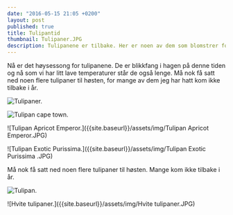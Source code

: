 ```yaml
---
date: "2016-05-15 21:05 +0200"
layout: post
published: true
title: Tulipantid
thumbnail: Tulipaner.JPG
description: Tulipanene er tilbake. Her er noen av dem som blomstrer for tiden.
---
```

Nå er det høysessong for tulipanene. De er blikkfang i hagen på denne tiden og nå som vi har litt lave temperaturer står de også lenge. Må nok få satt ned noen flere tulipaner til høsten, for mange av dem jeg har hatt kom ikke tilbake i år.  

![Tulipaner.]({{site.baseurl}}/assets/img/Tulipaner.JPG)

![Tulipan cape town.]({{site.baseurl}}/assets/img/Tulipan%20cape%20town.JPG)

<!--more-->

![Tulipan Apricot Emperor.]({{site.baseurl}}/assets/img/Tulipan Apricot Emperor.JPG)

![Tulipan Exotic Purissima.]({{site.baseurl}}/assets/img/Tulipan Exotic Purissima .JPG)

Må nok få satt ned noen flere tulipaner til høsten. Mange kom ikke tilbake i år. 

![Tulipan.]({{site.baseurl}}/assets/img/Tulipan.JPG)

![Hvite tulipaner.]({{site.baseurl}}/assets/img/Hvite tulipaner.JPG)

